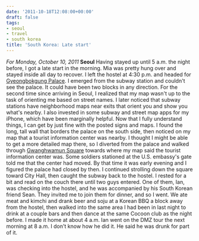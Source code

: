 ```yaml
---
date: '2011-10-18T12:08:00+00:00'
draft: false
tags:
- seoul
- travel
- south korea
title: 'South Korea: Late start'
---
```


*For Monday, October 10, 2011* **Seoul** Having stayed up until 5 a.m. the night before, I got a late start in the morning. Mia was pretty hung over and stayed inside all day to recover. I left the hostel at 4:30 p.m. and headed for [Gyeongbokgung Palace](http://www.google.co.kr/search?rlz=1C1SKPL_enKR426KR426&gcx;=c&q;=Gyeongbokgung&um;=1&ie;=UTF-8&hl;=en&tbm;=isch&source;=og&sa;=N&tab;=wi&biw;=1600&bih;=785). I emerged from the subway station and couldn't see the palace. It could have been two blocks in any direction. For the second time since arriving in Seoul, I realized that my map wasn't up to the task of orienting me based on street names. I later noticed that subway stations have neighborhood maps near exits that orient you and show you what's nearby. I also invested in some subway and street map apps for my iPhone, which have been marginally helpful. Now that I fully understand things, I can get by just fine with the posted signs and maps. I found the long, tall wall that borders the palace on the south side, then noticed on my map that a tourist information center was nearby. I thought I might be able to get a more detailed map there, so I diverted from the palace and walked through [Gwanghwamun Square](http://www.google.com/search?q=gwanghwamun+square&um;=1&ie;=UTF-8&hl;=en&tbm;=isch&source;=og&sa;=N&tab;=wi&biw;=1600&bih;=785) towards where my map said the tourist information center was. Some soldiers stationed at the U.S. embassy's gate told me that the center had moved. By that time it was early evening and I figured the palace had closed by then. I continued strolling down the square toward City Hall, then caught the subway back to the hostel. I rested for a bit and read on the couch there until two guys entered. One of them, Ian, was checking into the hostel, and he was accompanied by his South Korean friend Sean. They invited me to join them for dinner, and so I went. We ate meat and kimchi and drank beer and soju at a Korean BBQ a block away from the hostel, then walked into the same area I had been in last night to drink at a couple bars and then dance at the same Cocoon club as the night before. I made it home at about 4 a.m. Ian went on the DMZ tour the next morning at 8 a.m. I don't know how he did it. He said he was drunk for part of it.
